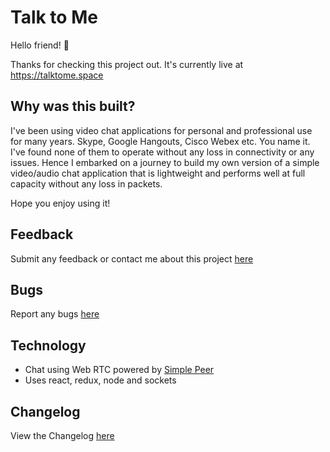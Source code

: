 # Talk to Me

Hello friend! 👋

Thanks for checking this project out. It's currently live at 
https://talktome.space

## Why was this built?

I've been using video chat applications for personal and professional use for many years. Skype, Google Hangouts, Cisco Webex etc. You name it. I've found none of them to operate  without any loss in connectivity or any issues. Hence I embarked on a journey to build my own version of a simple video/audio chat application that is lightweight and performs well at full capacity without any loss in packets. 

Hope you enjoy using it!

## Feedback

Submit any feedback or contact me about this project [here](https://goo.gl/forms/NRyqULBDE4sT5EN33)

## Bugs

Report any bugs [here](https://docs.google.com/forms/d/e/1FAIpQLSfyNWPidadiHk54LpZx2tjM2nVKUsGHRihCUKDA3pCtI4Gk1w/viewform)

## Technology

- Chat using Web RTC powered by [Simple Peer](https://github.com/feross/simple-peer)
- Uses react, redux, node and sockets

## Changelog

View the Changelog [here](./CHANGELOG.md)
